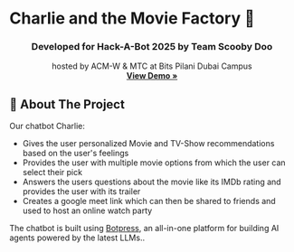 # Charlie and the Movie Factory 🍿

<div align="center">
  <h3 align="center">Developed for Hack-A-Bot 2025 by Team Scooby Doo</h3>
  <p align="center">
    hosted by ACM-W & MTC at Bits Pilani Dubai Campus
    <br />
    <a href="https://sandra-edathadan.github.io/ACMW-Jump-Project/"><strong>View Demo »</strong></a>
  </p>
</div>

## 🌟 About The Project

Our chatbot Charlie:

- Gives the user personalized Movie and TV-Show recommendations based on the user's feelings
- Provides the user with multiple movie options from which the user can select their pick
- Answers the users questions about the movie like its IMDb rating and provides the user with its trailer
- Creates a google meet link which can then be shared to friends and used to host an online watch party 

The chatbot is built using [Botpress](https://botpress.com/), an all-in-one platform for building AI agents powered by the latest LLMs..
